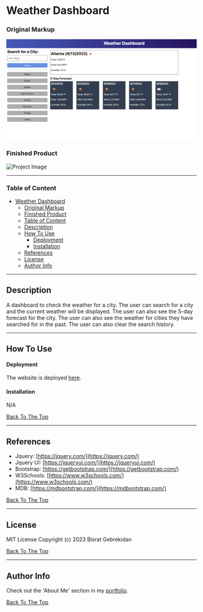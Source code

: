 # Weather Dashboard


### Original Markup
![Project Image](./assets/img/original-wireframe.png)

### Finished Product
![Project Image](./assets/img/finished-product.jpg)

---

### Table of Content

- [Weather Dashboard](#weather-dashboard)
    - [Original Markup](#original-markup)
    - [Finished Product](#finished-product)
    - [Table of Content](#table-of-content)
  - [Description](#description)
  - [How To Use](#how-to-use)
      - [Deployment](#deployment)
      - [Installation](#installation)
  - [References](#references)
  - [License](#license)
  - [Author Info](#author-info)

---

## Description

A dashboard to check the weather for a city. The user can search for a city and the current weather will be displayed. The user can also see the 5-day forecast for the city. The user can also see the weather for cities they have searched for in the past. The user can also clear the search history.
 
---

## How To Use

#### Deployment

The website is deployed [here]().

#### Installation

N/A

[Back To The Top](#weather-dashboard)

---

## References

 - Jquery: [https://jquery.com/](https://jquery.com/)
 - Jquery UI: [https://jqueryui.com/](https://jqueryui.com/)
 - Bootstrap: [https://getbootstrap.com/](https://getbootstrap.com/)
 - W3Schools: [https://www.w3schools.com/](https://www.w3schools.com/)
 - MDB: [https://mdbootstrap.com/](https://mdbootstrap.com/)

[Back To The Top](#weather-dashboard)

---

## License

MIT License Copyright (c) 2023 Bisrat Gebrekidan

[Back To The Top](#weather-dashboard)

---

## Author Info

Check out the 'About Me' section in my [portfolio](https://bizthehabesha.github.io/bisratgebrekidan-portfolio/).

[Back To The Top](#weather-dashboard)